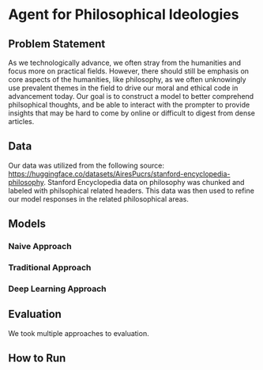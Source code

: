 # Agent for Philosophical Ideologies

## Problem Statement
As we technologically advance, we often stray from the humanities and focus more on practical fields. However, there should still be emphasis on core aspects of the humanities, like philosophy, as we often unknowingly use prevalent themes in the field to drive our moral and ethical code in advancement today. Our goal is to construct a model to better comprehend philsophical thoughts, and be able to interact with the prompter to provide insights that may be hard to come by online or difficult to digest from dense articles.

## Data
Our data was utilized from the following source: https://huggingface.co/datasets/AiresPucrs/stanford-encyclopedia-philosophy. Stanford Encyclopedia data on philosophy was chunked and labeled with philsophical related headers. This data was then used to refine our model responses in the related philosophical areas.

## Models

### Naive Approach

### Traditional Approach

### Deep Learning Approach

## Evaluation
We took multiple approaches to evaluation. 

## How to Run
